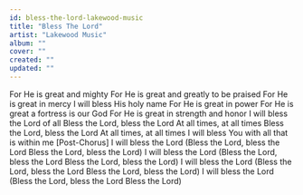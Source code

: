 ```yaml
---
id: bless-the-lord-lakewood-music
title: "Bless The Lord"
artist: "Lakewood Music"
album: ""
cover: ""
created: ""
updated: ""
---
```


For He is great and mighty
For He is great and greatly to be praised
For He is great in mercy
I will bless His holy name
For He is great in power
For He is great a fortress is our God
For He is great in strength and honor
I will bless the Lord of all
Bless the Lord, bless the Lord
At all times, at all times
Bless the Lord, bless the Lord
At all times, at all times
I will bless You with all that is within me
[Post-Chorus]
I will bless the Lord
(Bless the Lord, bless thе Lord
Bless the Lord, bless thе Lord)
I will bless the Lord
(Bless the Lord, bless the Lord
Bless the Lord, bless the Lord)
I will bless the Lord
(Bless the Lord, bless the Lord
Bless the Lord, bless the Lord)
I will bless the Lord
(Bless the Lord, bless the Lord
Bless the Lord)
